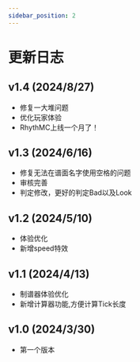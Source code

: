 ```yaml
---
sidebar_position: 2
---
```


# 更新日志
## v1.4 (2024/8/27)
- 修复一大堆问题
- 优化玩家体验
- RhythMC上线一个月了！

## v1.3 (2024/6/16)
- 修复无法在谱面名字使用空格的问题
- 审核完善
- 判定修改，更好的判定Bad以及Look

## v1.2 (2024/5/10)
- 体验优化
- 新增speed特效

## v1.1 (2024/4/13)
- 制谱器体验优化
- 新增计算器功能,方便计算Tick长度

## v1.0 (2024/3/30)
- 第一个版本